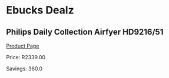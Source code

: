 
# Ebucks Dealz
## Philips Daily Collection Airfyer HD9216/51
[Product Page](https://www.ebucks.com/web/shop/productSelected.do?prodId=1162570384&catId=1157659933)

Price: R2339.00

Savings: 360.0


	